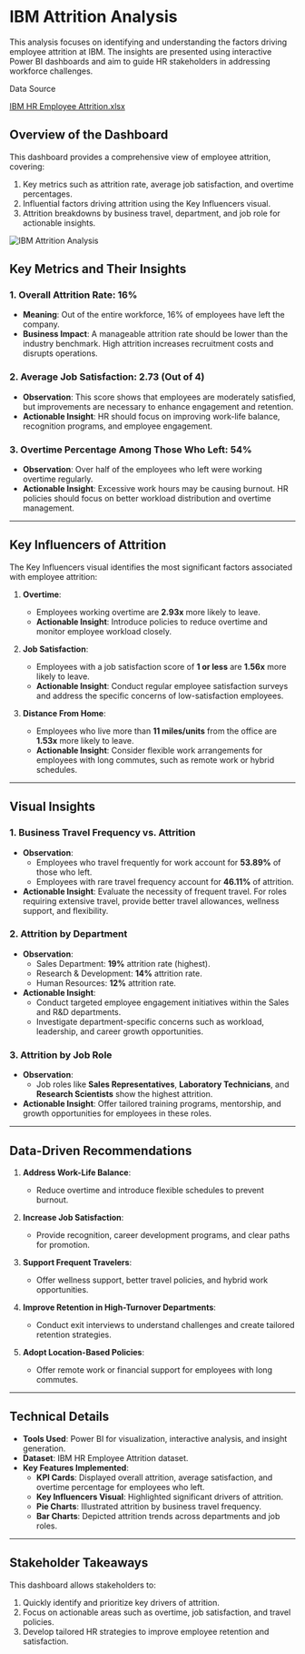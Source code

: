 # IBM Attrition Analysis 
This analysis focuses on identifying and understanding the factors driving employee attrition at IBM. The insights are presented using interactive Power BI dashboards and aim to guide HR stakeholders in addressing workforce challenges.  

Data Source

[IBM HR Employee Attrition.xlsx](https://github.com/user-attachments/files/18593293/IBM.HR.Employee.Attrition.xlsx)

## Overview of the Dashboard  
This dashboard provides a comprehensive view of employee attrition, covering:  
1. Key metrics such as attrition rate, average job satisfaction, and overtime percentages.  
2. Influential factors driving attrition using the Key Influencers visual.  
3. Attrition breakdowns by business travel, department, and job role for actionable insights.  

![IBM Attrition Analysis](https://github.com/user-attachments/assets/26449a49-9edb-4aa1-8f8b-7d3d0640aa1f)

## Key Metrics and Their Insights  
### 1. Overall Attrition Rate: 16%  
- **Meaning**: Out of the entire workforce, 16% of employees have left the company.  
- **Business Impact**: A manageable attrition rate should be lower than the industry benchmark. High attrition increases recruitment costs and disrupts operations.  

### **2. Average Job Satisfaction: 2.73 (Out of 4)**  
- **Observation**: This score shows that employees are moderately satisfied, but improvements are necessary to enhance engagement and retention.  
- **Actionable Insight**: HR should focus on improving work-life balance, recognition programs, and employee engagement.  

### **3. Overtime Percentage Among Those Who Left: 54%**  
- **Observation**: Over half of the employees who left were working overtime regularly.  
- **Actionable Insight**: Excessive work hours may be causing burnout. HR policies should focus on better workload distribution and overtime management.  

---

## **Key Influencers of Attrition**  
The Key Influencers visual identifies the most significant factors associated with employee attrition:  

1. **Overtime**:  
   - Employees working overtime are **2.93x** more likely to leave.  
   - **Actionable Insight**: Introduce policies to reduce overtime and monitor employee workload closely.  

2. **Job Satisfaction**:  
   - Employees with a job satisfaction score of **1 or less** are **1.56x** more likely to leave.  
   - **Actionable Insight**: Conduct regular employee satisfaction surveys and address the specific concerns of low-satisfaction employees.  

3. **Distance From Home**:  
   - Employees who live more than **11 miles/units** from the office are **1.53x** more likely to leave.  
   - **Actionable Insight**: Consider flexible work arrangements for employees with long commutes, such as remote work or hybrid schedules.  

---

## **Visual Insights**  
### **1. Business Travel Frequency vs. Attrition**  
- **Observation**:  
   - Employees who travel frequently for work account for **53.89%** of those who left.  
   - Employees with rare travel frequency account for **46.11%** of attrition.  
- **Actionable Insight**: Evaluate the necessity of frequent travel. For roles requiring extensive travel, provide better travel allowances, wellness support, and flexibility.  

### **2. Attrition by Department**  
- **Observation**:  
   - Sales Department: **19%** attrition rate (highest).  
   - Research & Development: **14%** attrition rate.  
   - Human Resources: **12%** attrition rate.  
- **Actionable Insight**:  
   - Conduct targeted employee engagement initiatives within the Sales and R&D departments.  
   - Investigate department-specific concerns such as workload, leadership, and career growth opportunities.  

### **3. Attrition by Job Role**  
- **Observation**:  
   - Job roles like **Sales Representatives**, **Laboratory Technicians**, and **Research Scientists** show the highest attrition.  
- **Actionable Insight**: Offer tailored training programs, mentorship, and growth opportunities for employees in these roles.  

---

## **Data-Driven Recommendations**  
1. **Address Work-Life Balance**:  
   - Reduce overtime and introduce flexible schedules to prevent burnout.  

2. **Increase Job Satisfaction**:  
   - Provide recognition, career development programs, and clear paths for promotion.  

3. **Support Frequent Travelers**:  
   - Offer wellness support, better travel policies, and hybrid work opportunities.  

4. **Improve Retention in High-Turnover Departments**:  
   - Conduct exit interviews to understand challenges and create tailored retention strategies.  

5. **Adopt Location-Based Policies**:  
   - Offer remote work or financial support for employees with long commutes.  

---

## **Technical Details**  
- **Tools Used**: Power BI for visualization, interactive analysis, and insight generation.  
- **Dataset**: IBM HR Employee Attrition dataset.  
- **Key Features Implemented**:  
   - **KPI Cards**: Displayed overall attrition, average satisfaction, and overtime percentage for employees who left.  
   - **Key Influencers Visual**: Highlighted significant drivers of attrition.  
   - **Pie Charts**: Illustrated attrition by business travel frequency.  
   - **Bar Charts**: Depicted attrition trends across departments and job roles.  

---

## **Stakeholder Takeaways**  
This dashboard allows stakeholders to:  
1. Quickly identify and prioritize key drivers of attrition.  
2. Focus on actionable areas such as overtime, job satisfaction, and travel policies.  
3. Develop tailored HR strategies to improve employee retention and satisfaction.
